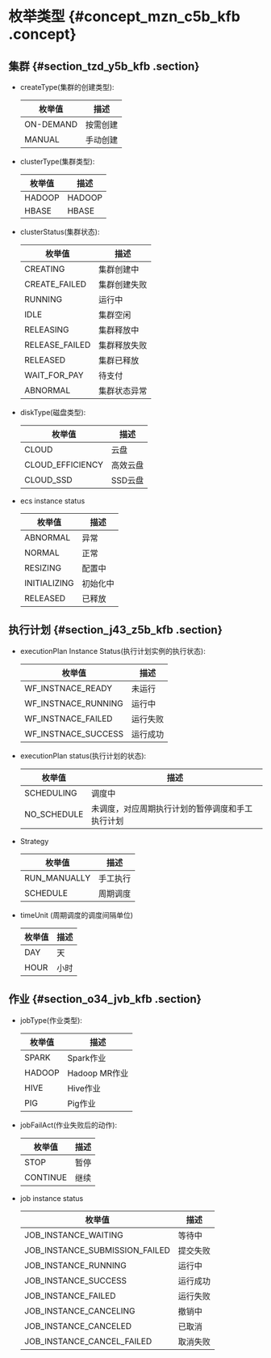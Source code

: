 # 枚举类型 {#concept_mzn_c5b_kfb .concept}

## 集群 {#section_tzd_y5b_kfb .section}

-   createType\(集群的创建类型\):

    |枚举值|描述|
    |---|--|
    |ON-DEMAND|按需创建|
    |MANUAL|手动创建|

-   clusterType\(集群类型\):

    |枚举值|描述|
    |---|--|
    |HADOOP|HADOOP|
    |HBASE|HBASE|

-   clusterStatus\(集群状态\):

    |枚举值|描述|
    |---|--|
    |CREATING|集群创建中|
    |CREATE\_FAILED|集群创建失败|
    |RUNNING|运行中|
    |IDLE|集群空闲|
    |RELEASING|集群释放中|
    |RELEASE\_FAILED|集群释放失败|
    |RELEASED|集群已释放|
    |WAIT\_FOR\_PAY|待支付|
    |ABNORMAL|集群状态异常|

-   diskType\(磁盘类型\):

    |枚举值|描述|
    |---|--|
    |CLOUD|云盘|
    |CLOUD\_EFFICIENCY|高效云盘|
    |CLOUD\_SSD|SSD云盘|

-   ecs instance status

    |枚举值|描述|
    |---|--|
    |ABNORMAL|异常|
    |NORMAL|正常|
    |RESIZING|配置中|
    |INITIALIZING|初始化中|
    |RELEASED|已释放|


## 执行计划 {#section_j43_z5b_kfb .section}

-   executionPlan Instance Status\(执行计划实例的执行状态\):

    |枚举值|描述|
    |---|--|
    |WF\_INSTNACE\_READY|未运行|
    |WF\_INSTNACE\_RUNNING|运行中|
    |WF\_INSTNACE\_FAILED|运行失败|
    |WF\_INSTNACE\_SUCCESS|运行成功|

-   executionPlan status\(执行计划的状态\):

    |枚举值|描述|
    |---|--|
    |SCHEDULING|调度中|
    |NO\_SCHEDULE|未调度，对应周期执行计划的暂停调度和手工执行计划|

-   Strategy

    |枚举值|描述|
    |---|--|
    |RUN\_MANUALLY|手工执行|
    |SCHEDULE|周期调度|

-   timeUnit \(周期调度的调度间隔单位\)

    |枚举值|描述|
    |---|--|
    |DAY|天|
    |HOUR|小时|


## 作业 {#section_o34_jvb_kfb .section}

-   jobType\(作业类型\):

    |枚举值|描述|
    |---|--|
    |SPARK|Spark作业|
    |HADOOP|Hadoop MR作业|
    |HIVE|Hive作业|
    |PIG|Pig作业|

-   jobFailAct\(作业失败后的动作\):

    |枚举值|描述|
    |---|--|
    |STOP|暂停|
    |CONTINUE|继续|

-   job instance status

    |枚举值|描述|
    |---|--|
    |JOB\_INSTANCE\_WAITING|等待中|
    |JOB\_INSTANCE\_SUBMISSION\_FAILED|提交失败|
    |JOB\_INSTANCE\_RUNNING|运行中|
    |JOB\_INSTANCE\_SUCCESS|运行成功|
    |JOB\_INSTANCE\_FAILED|运行失败|
    |JOB\_INSTANCE\_CANCELING|撤销中|
    |JOB\_INSTANCE\_CANCELED|已取消|
    |JOB\_INSTANCE\_CANCEL\_FAILED|取消失败|


